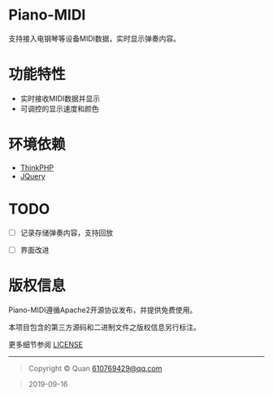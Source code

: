 Piano-MIDI
===

支持接入电钢琴等设备MIDI数据，实时显示弹奏内容。

功能特性
=======
- 实时接收MIDI数据并显示
- 可调控的显示速度和颜色

环境依赖
=======
- [ThinkPHP](https://github.com/top-think/think)
- [JQuery](https://github.com/jquery/jquery)

# TODO

- [ ] 记录存储弹奏内容，支持回放
- [ ] 界面改进


版权信息
=======
Piano-MIDI遵循Apache2开源协议发布，并提供免费使用。

本项目包含的第三方源码和二进制文件之版权信息另行标注。

更多细节参阅 [LICENSE](LICENSE)

***

> Copyright &copy; Quan 610769429@qq.com

> 2019-09-16